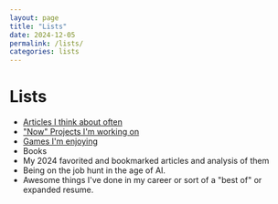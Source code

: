 ```yaml
--- 
layout: page
title: "Lists"
date: 2024-12-05
permalink: /lists/
categories: lists
---
```


# Lists

- [Articles I think about often](articles)
- ["Now" Projects I'm working on](now-projects)
- [Games I'm enjoying](games)
- Books
- My 2024 favorited and bookmarked articles and analysis of them
- Being on the job hunt in the age of AI.
- Awesome things I've done in my career or sort of a "best of" or expanded resume.
